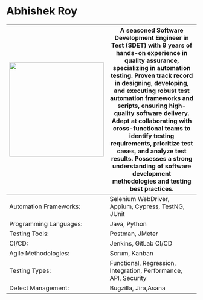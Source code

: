 # Abhishek Roy


<table>
    <thead>
      <tr>
        <th><img src="https://github.com/user-attachments/assets/181bf338-41c1-40f0-941e-d90d378f5a31" width="250">
</th>
        <th>
A seasoned Software Development Engineer in Test (SDET) with 9 years of hands-on experience in quality assurance, specializing in automation testing. Proven track record in designing, developing, and executing robust test automation frameworks and scripts, ensuring high-quality software delivery. Adept at collaborating with cross-functional teams to identify testing requirements, prioritize test cases, and analyze test results. Possesses a strong understanding of software development methodologies and testing best practices.
</th>
      </tr>
    </thead>
    <tbody>
      <tr>
        <td>Automation Frameworks:</td>
        <td>Selenium WebDriver, Appium, Cypress, TestNG, JUnit
</td>
      </tr>

<tr>
        <td>Programming Languages:</td>
        <td> Java, Python</td>
  </tr>
  
  <tr>
        <td>Testing Tools:</td>
        <td> Postman, JMeter</td>
  </tr>
   <tr>
        <td>CI/CD: </td>
        <td>Jenkins, GitLab CI/CD</td>
  </tr>
   <tr>
        <td>Agile Methodologies:</td>
        <td> Scrum, Kanban</td>
  </tr>

   <tr>
        <td>Testing Types: </td>
        <td>Functional, Regression, Integration, Performance, API, Security</td>
  </tr>
   <tr>
        <td>Defect Management:  </td>
        <td>Bugzilla, Jira,Asana</td>
  </tr>

  
          
  
  </table>

 

